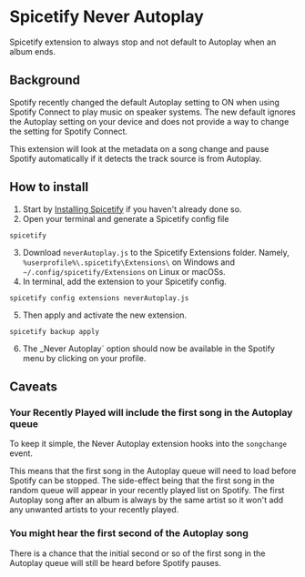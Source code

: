 # Spicetify Never Autoplay

Spicetify extension to always stop and not default to Autoplay when an album ends.

## Background

Spotify recently changed the default Autoplay setting to ON when using Spotify Connect to play music on speaker systems. The new default ignores the Autoplay setting on your device and does not provide a way to change the setting for Spotify Connect.

This extension will look at the metadata on a song change and pause Spotify automatically if it detects the track source is from Autoplay.

## How to install

1. Start by [Installing Spicetify](https://github.com/khanhas/spicetify-cli/wiki/Installation) if you haven't already done so.
2. Open your terminal and generate a Spicetify config file

```
spicetify
```

3. Download `neverAutoplay.js` to the Spicetify Extensions folder. Namely, `%userprofile%\.spicetify\Extensions\` on Windows and `~/.config/spicetify/Extensions` on Linux or macOSs.
4. In terminal, add the extension to your Spicetify config.

```
spicetify config extensions neverAutoplay.js
```

5. Then apply and activate the new extension.

```
spicetify backup apply
```

6. The \_Never Autoplay` option should now be available in the Spotify menu by clicking on your profile.

## Caveats

### Your Recently Played will include the first song in the Autoplay queue

To keep it simple, the Never Autoplay extension hooks into the `songchange` event.

This means that the first song in the Autoplay queue will need to load before Spotify can be stopped. The side-effect being that the first song in the random queue will appear in your recently played list on Spotify. The first Autoplay song after an album is always by the same artist so it won't add any unwanted artists to your recently played.

### You might hear the first second of the Autoplay song

There is a chance that the initial second or so of the first song in the Autoplay queue will still be heard before Spotify pauses.

